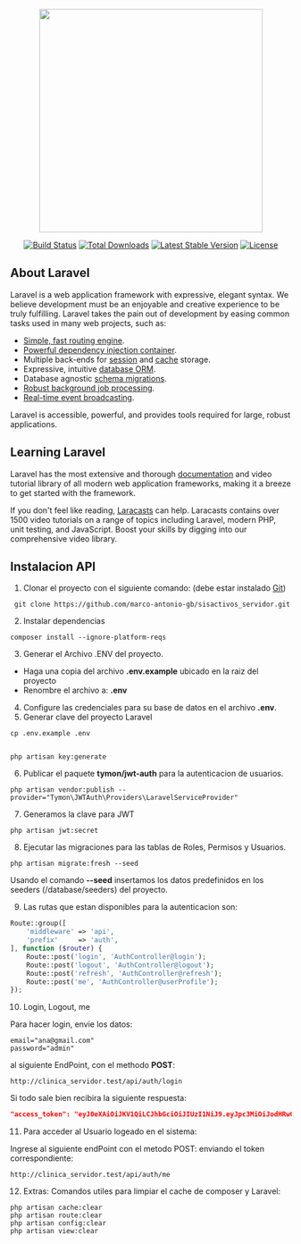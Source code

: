 <p align="center"><a href="https://laravel.com" target="_blank"><img src="https://raw.githubusercontent.com/laravel/art/master/logo-lockup/5%20SVG/2%20CMYK/1%20Full%20Color/laravel-logolockup-cmyk-red.svg" width="400"></a></p>

<p align="center">
<a href="https://travis-ci.org/laravel/framework"><img src="https://travis-ci.org/laravel/framework.svg" alt="Build Status"></a>
<a href="https://packagist.org/packages/laravel/framework"><img src="https://img.shields.io/packagist/dt/laravel/framework" alt="Total Downloads"></a>
<a href="https://packagist.org/packages/laravel/framework"><img src="https://img.shields.io/packagist/v/laravel/framework" alt="Latest Stable Version"></a>
<a href="https://packagist.org/packages/laravel/framework"><img src="https://img.shields.io/packagist/l/laravel/framework" alt="License"></a>
</p>

## About Laravel

Laravel is a web application framework with expressive, elegant syntax. We believe development must be an enjoyable and
creative experience to be truly fulfilling. Laravel takes the pain out of development by easing common tasks used in
many web projects, such as:

-   [Simple, fast routing engine](https://laravel.com/docs/routing).
-   [Powerful dependency injection container](https://laravel.com/docs/container).
-   Multiple back-ends for [session](https://laravel.com/docs/session) and [cache](https://laravel.com/docs/cache)
    storage.
-   Expressive, intuitive [database ORM](https://laravel.com/docs/eloquent).
-   Database agnostic [schema migrations](https://laravel.com/docs/migrations).
-   [Robust background job processing](https://laravel.com/docs/queues).
-   [Real-time event broadcasting](https://laravel.com/docs/broadcasting).

Laravel is accessible, powerful, and provides tools required for large, robust applications.

## Learning Laravel

Laravel has the most extensive and thorough [documentation](https://laravel.com/docs) and video tutorial library of all
modern web application frameworks, making it a breeze to get started with the framework.

If you don't feel like reading, [Laracasts](https://laracasts.com) can help. Laracasts contains over 1500 video
tutorials on a range of topics including Laravel, modern PHP, unit testing, and JavaScript. Boost your skills by digging
into our comprehensive video library.

## Instalacion API

1. Clonar el proyecto con el siguiente comando: (debe estar instalado [Git](https://git-scm.com/downloads))

```
 git clone https://github.com/marco-antonio-gb/sisactivos_servidor.git
```

2. Instalar dependencias

```
composer install --ignore-platform-reqs

```

3. Generar el Archivo .ENV del proyecto.

-   Haga una copia del archivo **.env.example** ubicado en la raiz del proyecto
-   Renombre el archivo a: **.env**

4. Configure las credenciales para su base de datos en el archivo **.env**.
5. Generar clave del proyecto Laravel

```
cp .env.example .env


php artisan key:generate
```

6. Publicar el paquete **tymon/jwt-auth** para la autenticacion de usuarios.

```
php artisan vendor:publish --provider="Tymon\JWTAuth\Providers\LaravelServiceProvider"
```

7. Generamos la clave para JWT

```
php artisan jwt:secret
```

8. Ejecutar las migraciones para las tablas de Roles, Permisos y Usuarios.

```
php artisan migrate:fresh --seed
```

Usando el comando **--seed** insertamos los datos predefinidos en los seeders (/database/seeders) del proyecto.

9. Las rutas que estan disponibles para la autenticacion son:

```php
Route::group([
	'middleware' => 'api',
	'prefix'     => 'auth',
], function ($router) {
	Route::post('login', 'AuthController@login');
	Route::post('logout', 'AuthController@logout');
	Route::post('refresh', 'AuthController@refresh');
	Route::post('me', 'AuthController@userProfile');
});
```

10. Login, Logout, me

Para hacer login, envie los datos:

```
email="ana@gmail.com"
password="admin"
```

al siguiente EndPoint, con el methodo **POST**:

```
http://clinica_servidor.test/api/auth/login
```

Si todo sale bien recibira la siguiente respuesta:

```json
"access_token": "eyJ0eXAiOiJKV1QiLCJhbGciOiJIUzI1NiJ9.eyJpc3MiOiJodHRwOi8vY2xpbmljYV9zZXJ2aWRvci50ZXN0L2FwaS9hdXRoL2xvZ2luIiwiaWF0IjoxNjI5NDM5NDc1LCJleHAiOjE2MzU0NDY2NzUsIm5iZiI6MTYyOTQzOTQ3NSwianRpIjoiU1lXTDhCNEw4VjE1RHZyYiIsInN1YiI6MSwicHJ2IjoiNTg3MDg2M2Q0YTYyZDc5MTQ0M2ZhZjkzNmZjMzY4MDMxZDExMGM0ZiJ9.SapNYLTM8Ep3ied8caZKOE6GUwEeaoSI2oIFrnVfk9w"
```

11. Para acceder al Usuario logeado en el sistema:

Ingrese al siguiente endPoint con el metodo POST:
enviando el token correspondiente:

```
http://clinica_servidor.test/api/auth/me
```

12. Extras:
    Comandos utiles para limpiar el cache de composer y Laravel:

```
php artisan cache:clear
php artisan route:clear
php artisan config:clear
php artisan view:clear
```
